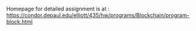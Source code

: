 Homepage for detailed assignment is at : https://condor.depaul.edu/elliott/435/hw/programs/Blockchain/program-block.html
